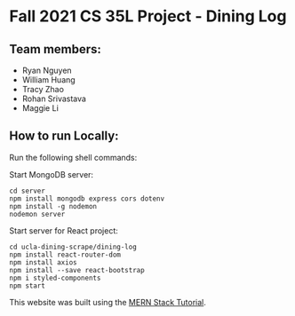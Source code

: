 # Fall 2021 CS 35L Project - Dining Log

## Team members:
- Ryan Nguyen
- William Huang
- Tracy Zhao
- Rohan Srivastava
- Maggie Li

## How to run Locally:
Run the following shell commands:

Start MongoDB server:
```
cd server
npm install mongodb express cors dotenv
npm install -g nodemon
nodemon server
```

Start server for React project:
```
cd ucla-dining-scrape/dining-log
npm install react-router-dom
npm install axios
npm install --save react-bootstrap
npm i styled-components
npm start
```

This website was built using the [MERN Stack Tutorial](https://www.mongodb.com/languages/mern-stack-tutorial).
